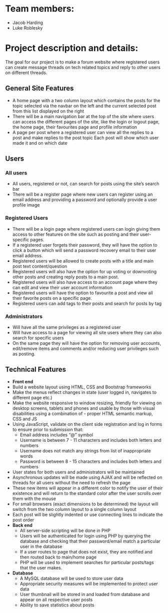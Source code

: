 # Team members:
- Jacob Harding
- Luke Roblesky

# Project description and details:
The goal for our project is to make a forum website where registered users can create message threads on tech related topics and reply to other users on different threads.

## **General Site Features**
- A home page with a two column layout which contains the posts for the topic selected via the navbar on the left and the current selected post from this list displayed on the right 
- There will be a main navigation bar at the top of the site where users can access the different pages of the site, like the login or logout page, the home page, their favourites page and profile information
- A page per post where a registered user can view all the replies to a post and  make replies to the post topic
Each post will show which user made it and on which date

## **Users** 
### All users
- All users, registered or not, can search for posts using the site’s search bar
- There will be a register page where new users can register using an email address and providing a password and optionally provide a user profile image

### Registered Users
- There will be a login page where registered users can login giving them access to other features on the site such as posting and their user-specific pages.
- If a registered user forgets their password, they will have the option to click a button which will send a password recovery email to their user email address.
- Registered users will be allowed to create posts with a title and main post text content/question
- Registered users will also have the option for up voting or downvoting other posts and creating reply posts to a main post.
- Registered users will also have access to an account page where they can edit and view their user account information 
- Registered users will have the option to favourite a post and view all their favorite posts on a specific page.
- Registered users can add tags to their posts and search for posts by tag 

### Administrators 
- Will have all the same privileges as a registered user
- Will have access to a page for viewing all site users where they can also search for specific users
- On the same page they will have the option for removing user accounts, edit/remove items and comments and/or reducing user privileges such as posting.

## **Technical Features**
- **Front end**
- Build a website layout using HTML, CSS and Bootstrap frameworks 
- Make the menus reflect changes in state (user logged in, navigates to different page etc.)
- Make the website responsive to window resizing, friendly for viewing on desktop screens, tablets and phones and usable by those with visual disabilities using a combination of - proper HTML semantic markup, CSS and JS
- Using JavaScript, validate on the client side registration and log in forms to ensure prior to submission that:
    - Email address includes “@” symbol 
    - Username is between 7 - 11 characters and includes both letters and numbers 
    - Username does not match any strings from list of inappropriate words 
    - Password is between 8 - 15 characters and includes both letters and numbers 
- User states for both users and administrators will be maintained 	
- Asynchronous updates will be made using AJAX and will be reflected on threads for all users without the need to refresh the page
- These new items will appear in a different color to notify the user of their existence and will return to the standard color after the user scrolls over them with the mouse 
- For small browsers (exact dimensions to be determined) the layout will switch from the two column layout to a single column layout 
- Each post will be slightly indented or use connecting lines to indicate the post order
- **Back end**
    - All server-side scripting will be done in PHP 
    - Users will be authenticated for login using PHP by querying the database and checking that their password/email match a particular user in the database
    - If a user routes to page that does not exist, they are notified and then routed back to main/home page
    - PHP will be used to implement searches for particular posts/tags that the user makes.
- **Database**
    - A MySQL database will be used to store user data
    - Appropriate security measures will be implemented to protect user data 
    - User thumbnail will be stored in and loaded from database and appear on all respective user posts
    - Ability to save statistics about posts



